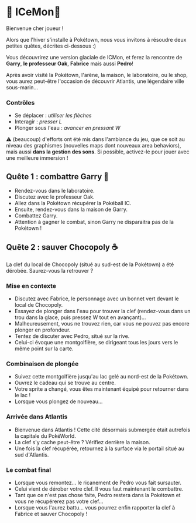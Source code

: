 # 🎄 ICeMon🎄

Bienvenue cher joueur !

Alors que l'hiver s'installe à Pokétown, nous vous invitons à résoudre deux petites quêtes, décrites ci-dessous :)

Vous découvrirez une version glaciale de ICMon, et ferez la rencontre de **Garry**, **le professeur Oak**, **Fabrice** mais aussi **Pedro**!

Après avoir visité la Pokétown, l'arène, la maison, le laboratoire, ou le shop, vous aurez peut-être l'occasion de découvrir Atlantis, une légendaire ville sous-marin...

### Contrôles

* Se déplacer : *utiliser les flèches*
* Interagir : *presser L*
* Plonger sous l'eau : *avancer en pressant W*

⚠️ (beaucoup) d'efforts ont été mis dans l'ambiance du jeu, que ce soit au niveau des graphismes (nouvelles maps dont nouveaux area behaviors), mais aussi **dans la gestion des sons**. Si possible, activez-le pour jouer avec une meilleure immersion !

## Quête 1 : combattre Garry 🐉

* Rendez-vous dans le laboratoire.
* Discutez avec le professeur Oak.
* Allez dans la Pokétown récupérer la Pokéball IC.
* Ensuite, rendez-vous dans la maison de Garry.
* Combattez Garry.
* Attention à gagner le combat, sinon Garry ne disparaitra pas de la Pokétown !

## Quête 2 : sauver Chocopoly ☕ 

La clef du local de Chocopoly (situé au sud-est de la Pokétown) a été dérobée. Saurez-vous la retrouver ?

### Mise en contexte
* Discutez avec Fabrice, le personnage avec un bonnet vert devant le local de Chocopoly.
* Essayez de plonger dans l'eau pour trouver la clef (rendez-vous dans un trou dans la glace, puis pressez W tout en avançant)...
* Malheureusement, vous ne trouvez rien, car vous ne pouvez pas encore plonger en profondeur.
* Tentez de discuter avec Pedro, situé sur la rive.
* Celui-ci évoque une montgolfière, se dirigeant tous les jours vers le même point sur la carte.

### Combinaison de plongée

* Suivez cette montgolfière jusqu'au lac gelé au nord-est de la Pokétown.
* Ouvrez le cadeau qui se trouve au centre.
* Votre sprite a changé, vous êtes maintenant équipé pour retourner dans le lac !
* Lorsque vous plongez de nouveau... 

### Arrivée dans Atlantis

* Bienvenue dans Atlantis ! Cette cité désormais submergée était autrefois la capitale du PokéWorld.
* La clef s'y cache peut-être ? Vérifiez derrière la maison.
* Une fois la clef récupérée, retournez à la surface via le portail situé au sud d'Atlantis.

### Le combat final

* Lorsque vous remontez... le ricanement de Pedro vous fait sursauter.
* Celui vient de dérober votre clef. Il vous faut maintenant le combattre.
* Tant que ce n'est pas chose faite, Pedro restera dans la Pokétown et vous ne récupérerez pas votre clef... 
* Lorsque vous l'aurez battu... vous pourrez enfin rapporter la clef à Fabrice et sauver Chocopoly !
